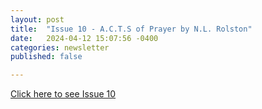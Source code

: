 ```yaml
---
layout: post
title:  "Issue 10 - A.C.T.S of Prayer by N.L. Rolston"
date:   2024-04-12 15:07:56 -0400
categories: newsletter
published: false

---
```


[Click here to see Issue 10](https://www.canva.com/design/DAGCISGPa8I/VQIvPDEezCFx65vmNx0tCA/view?utm_content=DAGCISGPa8I&utm_campaign=designshare&utm_medium=link&utm_source=editor)